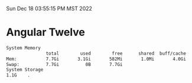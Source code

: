 Sun Dec 18 03:55:15 PM MST 2022

# Angular Twelve

```bash
System Memory
               total        used        free      shared  buff/cache   available
Mem:           7.7Gi       3.1Gi       582Mi       1.0Mi       4.0Gi       4.3Gi
Swap:          7.7Gi          0B       7.7Gi
System Storage
1.1G	.
